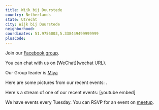 ```yaml
---
title: Wijk bij Duurstede
country: Netherlands
state: Utrecht
city: Wijk bij Duurstede
neighborhood: 
coordinates: 51.9756003,5.338449499999999
plusCode:
---
```

Join our [Facebook group](https://www.facebook.com/groups/free.code.camp.wijkbijduurstede).

You can chat with us on [WeChat](wechat URL).

Our Group leader is [Miya](freecodecamp.org/miya)

Here are some pictures from our recent events:
![]().

Here's a stream of one of our recent events:
[youtube embed]

We have events every Tuesday. You can RSVP for an event on [meetup](meetupurl).
